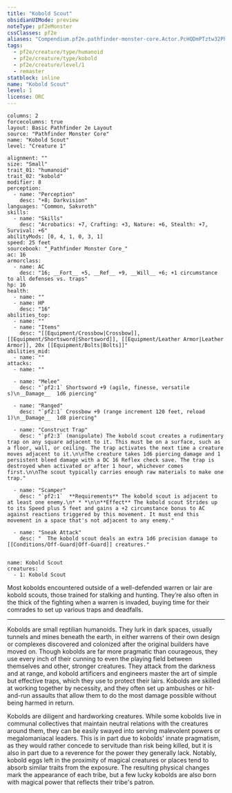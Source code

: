 ```yaml
---
title: "Kobold Scout"
obsidianUIMode: preview
noteType: pf2eMonster
cssClasses: pf2e
aliases: "Compendium.pf2e.pathfinder-monster-core.Actor.PcHQDmPTztw32PhL" 
tags:
  - pf2e/creature/type/humanoid
  - pf2e/creature/type/kobold
  - pf2e/creature/level/1
  - remaster
statblock: inline
name: "Kobold Scout"
level: 1
license: ORC
---
```


```statblock
columns: 2
forcecolumns: true
layout: Basic Pathfinder 2e Layout
source: "Pathfinder Monster Core"
name: "Kobold Scout"
level: "Creature 1"

alignment: ""
size: "Small"
trait_01: "humanoid"
trait_02: "kobold"
modifier: 8
perception:
  - name: "Perception"
    desc: "+8; Darkvision"
languages: "Common, Sakvroth"
skills:
  - name: "Skills"
    desc: "Acrobatics: +7, Crafting: +3, Nature: +6, Stealth: +7, Survival: +6"
abilityMods: [0, 4, 1, 0, 3, 1]
speed: 25 feet
sourcebook: "_Pathfinder Monster Core_"
ac: 16
armorclass:
  - name: AC
    desc: "16; __Fort__ +5, __Ref__ +9, __Will__ +6; +1 circumstance to all defenses vs. traps"
hp: 16
health:
  - name: ""
  - name: HP
    desc: "16"
abilities_top:
  - name: ""
  - name: "Items"
    desc: "[[Equipment/Crossbow|Crossbow]], [[Equipment/Shortsword|Shortsword]], [[Equipment/Leather Armor|Leather Armor]], 20x [[Equipment/Bolts|Bolts]]"
abilities_mid:
  - name: ""
attacks:
  - name: ""

  - name: "Melee"
    desc: "`pf2:1` Shortsword +9 (agile, finesse, versatile s)\n__Damage__  1d6 piercing"

  - name: "Ranged"
    desc: "`pf2:1` Crossbow +9 (range increment 120 feet, reload 1)\n__Damage__  1d8 piercing"

  - name: "Construct Trap"
    desc: "`pf2:3` (manipulate) The kobold scout creates a rudimentary trap on any square adjacent to it. This must be on a surface, such as a floor, wall, or ceiling. The trap activates the next time a creature moves adjacent to it.\n\nThe creature takes 1d6 piercing damage and 1 persistent bleed damage with a DC 16 Reflex check save. The trap is destroyed when activated or after 1 hour, whichever comes first.\n\nThe scout typically carries enough raw materials to make one trap."

  - name: "Scamper"
    desc: "`pf2:1`  **Requirements** The kobold scout is adjacent to at least one enemy.\n* * *\n\n**Effect** The kobold scout Strides up to its Speed plus 5 feet and gains a +2 circumstance bonus to AC against reactions triggered by this movement. It must end this movement in a space that's not adjacent to any enemy."

  - name: "Sneak Attack"
    desc: "  The kobold scout deals an extra 1d6 precision damage to [[Conditions/Off-Guard|Off-Guard]] creatures."
 
```

```encounter-table
name: Kobold Scout
creatures:
  - 1: Kobold Scout
```



Most kobolds encountered outside of a well-defended warren or lair are kobold scouts, those trained for stalking and hunting. They’re also often in the thick of the fighting when a warren is invaded, buying time for their comrades to set up various traps and deadfalls.

* * *

Kobolds are small reptilian humanoids. They lurk in dark spaces, usually tunnels and mines beneath the earth, in either warrens of their own design or complexes discovered and colonized after the original builders have moved on. Though kobolds are far more pragmatic than courageous, they use every inch of their cunning to even the playing field between themselves and other, stronger creatures. They attack from the darkness and at range, and kobold artificers and engineers master the art of simple but effective traps, which they use to protect their lairs. Kobolds are skilled at working together by necessity, and they often set up ambushes or hit-and-run assaults that allow them to do the most damage possible without being harmed in return.

Kobolds are diligent and hardworking creatures. While some kobolds live in communal collectives that maintain neutral relations with the creatures around them, they can be easily swayed into serving malevolent powers or megalomaniacal leaders. This is in part due to kobolds' innate pragmatism, as they would rather concede to servitude than risk being killed, but it is also in part due to a reverence for the power they generally lack. Notably, kobold eggs left in the proximity of magical creatures or places tend to absorb similar traits from the exposure. The resulting physical changes mark the appearance of each tribe, but a few lucky kobolds are also born with magical power that reflects their tribe's patron.
